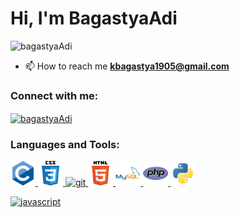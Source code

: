 <h1 align="left">Hi, I'm BagastyaAdi</h1>
<p align="left"> <img src="https://komarev.com/ghpvc/?username=bagastyaAdi&label=Profile%20views&color=0e75b6&style=flat" alt="bagastyaAdi" /> </p>

- 📫 How to reach me **kbagastya1905@gmail.com**

<h3 align="left">Connect with me:</h3>
<p align="left">

<a href="https://www.instagram.com/bagastyakadek/" target="blank"><img align="center" src="https://raw.githubusercontent.com/rahuldkjain/github-profile-readme-generator/master/src/images/icons/Social/instagram.svg" alt="bagastyaAdi" height="30" width="40" /></a>

<h3 align="left">Languages and Tools:</h3>
<p align="left"> <a href="https://www.cprogramming.com/" target="_blank" rel="noreferrer"> <img src="https://raw.githubusercontent.com/devicons/devicon/master/icons/c/c-original.svg" alt="c" width="40" height="40"/> </a> <a href="https://www.w3schools.com/css/" target="_blank" rel="noreferrer"> <img src="https://raw.githubusercontent.com/devicons/devicon/master/icons/css3/css3-original-wordmark.svg" alt="css3" width="40" height="40"/> </a> <a href="https://git-scm.com/" target="_blank" rel="noreferrer"> <img src="https://www.vectorlogo.zone/logos/git-scm/git-scm-icon.svg" alt="git" width="40" height="40"/> </a> <a href="[https://www.w3.org/html/](https://www.w3schools.com/html/html_basic.asp)" target="_blank" rel="noreferrer"> <img src="https://raw.githubusercontent.com/devicons/devicon/master/icons/html5/html5-original-wordmark.svg" alt="html5" width="40" height="40"/> </a> <a href="https://www.mysql.com/" target="_blank" rel="noreferrer"> <img src="https://raw.githubusercontent.com/devicons/devicon/master/icons/mysql/mysql-original-wordmark.svg" alt="mysql" width="40" height="40"/> </a> <a href="https://www.php.net" target="_blank" rel="noreferrer"> <img src="https://raw.githubusercontent.com/devicons/devicon/master/icons/php/php-original.svg" alt="php" width="40" height="40"/> </a> <a href="https://www.python.org" target="_blank" rel="noreferrer"> <img src="https://raw.githubusercontent.com/devicons/devicon/master/icons/python/python-original.svg" alt="python" width="40" height="40"/> </a> </p>
<a href="https://www.python.org" target="_blank" rel="noreferrer"> <img src="[https://raw.githubusercontent.com/devicons/devicon/master/icons/javascript/python-original.svg](https://raw.githubusercontent.com/devicons/devicon/55609aa5bd817ff167afce0d965585c92040787a/icons/javascript/javascript-original.svg)https://raw.githubusercontent.com/devicons/devicon/55609aa5bd817ff167afce0d965585c92040787a/icons/javascript/javascript-original.svg" alt="javascript" width="40" height="40"/> </a> </p>

